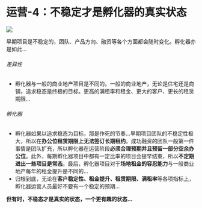 # 运营-4：不稳定才是孵化器的真实状态

![](http://innospace.qiniudn.com/%E4%B8%8D%E7%A8%B3%E5%AE%9A%E6%89%8D%E6%98%AF%E7%9C%9F%E5%AE%9E%E7%9A%84%E7%8A%B6%E6%80%81%E9%99%80%E8%9E%BA.jpeg)

早期项目是不稳定的，团队、产品方向、融资等各个方面都会随时变化。孵化器亦是如此...

###### 差异性
- 孵化器与一般的商业地产项目是不同的。一般的商业地产，无论是住宅还是商铺，追求稳态是终极的目标。更高的满租率和租金、更大的客户、更长的租赁期限...

###### 孵化器
- 孵化器如果以追求稳态为目标，那是作死的节奏...早期项目团队的不稳定性极大，所以在**办公位租赁期限上无法签订长期租约**。成功融资的团队一般第一件事情是团队扩充，所以孵化器在运营阶段**必须合理预期并且预留一部分空余办公位**。此外，每期孵化器项目中都有一定比率的项目会提早结束，所以**不定期进出一些项目是常态**。最后，孵化器项目对于**场地租金的容忍能力**与一般商业地产每年的租金提升是不同的...
- 归根到底，无论在**客户稳定性、租金提升、租赁期限、满租率**等各项指标上，孵化器运营人员最好不要有一个稳定的预期...

**但有时，不稳态才是真实的状态，一个更有趣的状态...**
